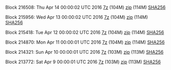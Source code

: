 Block 216508: Thu Apr 14 00:00:02 UTC 2016 [7z](https://transfer.sh/7PI6u/bootstrap.dat.20160414.7z) (104M) [zip](https://transfer.sh/b8h7S/bootstrap.dat.20160414.zip) (114M) [SHA256](https://transfer.sh/12RlV9/sha256.txt)

Block 215956: Wed Apr 13 00:00:02 UTC 2016 [7z](https://transfer.sh/TyPDT/bootstrap.dat.20160413.7z) (104M) [zip](https://transfer.sh/B5kxI/bootstrap.dat.20160413.zip) (114M) [SHA256](https://transfer.sh/u1Lyi/sha256.txt)

Block 215418: Tue Apr 12 00:00:02 UTC 2016 [7z](https://transfer.sh/13iRpt/bootstrap.dat.20160412.7z) (104M) [zip](https://transfer.sh/by5Cf/bootstrap.dat.20160412.zip) (114M) [SHA256](https://transfer.sh/hQTD2/sha256.txt)

Block 214870: Mon Apr 11 00:00:01 UTC 2016 [7z](https://transfer.sh/Vxk9x/bootstrap.dat.20160411.7z) (104M) [zip](https://transfer.sh/EkgZQ/bootstrap.dat.20160411.zip) (114M) [SHA256](https://transfer.sh/eRt76/sha256.txt)

Block 214321: Sun Apr 10 00:00:01 UTC 2016 [7z](https://transfer.sh/ulPZy/bootstrap.dat.20160410.7z) (103M) [zip](https://transfer.sh/QilsL/bootstrap.dat.20160410.zip) (113M) [SHA256](https://transfer.sh/afxlY/sha256.txt)

Block 213772: Sat Apr  9 00:00:01 UTC 2016 [7z](https://transfer.sh/oRAEx/bootstrap.dat.20160409.7z) (103M) [zip](https://transfer.sh/xQ3El/bootstrap.dat.20160409.zip) (113M) [SHA256](https://transfer.sh/SY9tb/sha256.txt)
